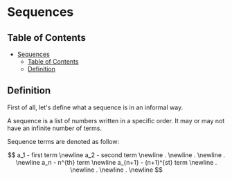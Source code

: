 # Sequences

## Table of Contents

- [Sequences](#sequences)
  - [Table of Contents](#table-of-contents)
  - [Definition](#definition)

## Definition

First of all, let's define what a sequence is in an informal way.

A sequence is a list of numbers written in a specific order. It may or may not have an infinite number of terms.

Sequence terms are denoted as follow:

$$
a_1 - first term \newline
a_2 - second term \newline
. \newline
. \newline
. \newline
a_n - n^{th} term \newline
a_{n+1} - (n+1)^{st} term \newline
. \newline
. \newline
. \newline
$$
